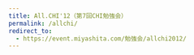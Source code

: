 ```yaml
---
title: All.CHI'12（第7回CHI勉強会）
permalink: /allchi/
redirect_to:
  - https://event.miyashita.com/勉強会/allchi2012/
---
```

